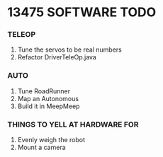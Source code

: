 # 13475 SOFTWARE TODO
### TELEOP
1. Tune the servos to be real numbers
2. Refactor DriverTeleOp.java
### AUTO
1. Tune RoadRunner
2. Map an Autonomous
3. Build it in MeepMeep
### THINGS TO YELL AT HARDWARE FOR
1. Evenly weigh the robot
2. Mount a camera